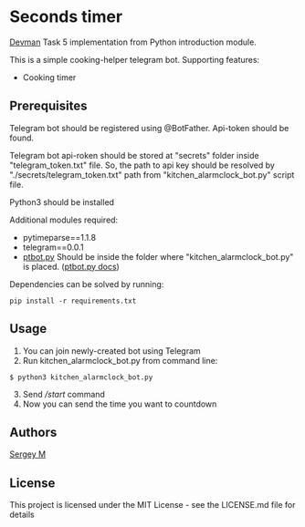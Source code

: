 # Seconds timer

[Devman](https://dvmn.org/modules/meeting-python/lesson/timer-in-telegram) Task 5 implementation from Python introduction module.

This is a simple cooking-helper telegram bot.
Supporting features:
- Cooking timer


**Prerequisites**
---
Telegram bot should be registered using @BotFather. Api-token should be found.

Telegram bot api-roken should be stored at "secrets" folder inside "telegram_token.txt" file. So, the path to api key should be resolved by "./secrets/telegram_token.txt" path from "kitchen_alarmclock_bot.py" script file.

Python3 should be installed

Additional modules required:
- pytimeparse==1.1.8
- telegram==0.0.1
- [ptbot.py](https://gist.github.com/dvmn-tasks/e603319227656c63e486831bf4673f26) Should be inside the folder where "kitchen_alarmclock_bot.py" is placed. ([ptbot.py docs](https://dvmn.org/encyclopedia/modules/ptbot_docs/))

Dependencies can be solved by running:
```
pip install -r requirements.txt
``` 

**Usage**
---
1. You can join newly-created bot using Telegram
2. Run kitchen_alarmclock_bot.py from command line:
```
$ python3 kitchen_alarmclock_bot.py
```
3. Send */start* command
4. Now you can send the time you want to countdown

**Authors**
---
[Sergey M](mailto:svmatveev1988@yandex.ru)

**License**
---
This project is licensed under the MIT License - see the LICENSE.md file for details
